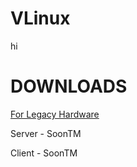 # VLinux
hi
# DOWNLOADS
[For Legacy Hardware](https://github.com/vlinux-lm/files/blob/main/DAGGER/VLinuxLE-Dagger.torrent)

Server - SoonTM

Client - SoonTM
